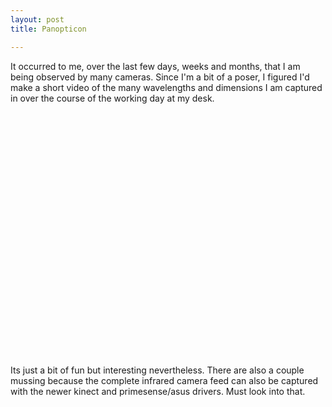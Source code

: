```yaml
---
layout: post
title: Panopticon

---
```


It occurred to me, over the last few days, weeks and months, that I am being observed by many cameras. Since I'm a bit of a poser, I figured I'd make a short video of the many wavelengths and dimensions I am captured in over the course of the working day at my desk.


<object width="640" height="390"><param name="movie" value="http://www.youtube.com/v/K5BI8A1d5xE?version=3&amp;hl=en_US"></param><param name="allowFullScreen" value="true"></param><param name="allowscriptaccess" value="always"></param><embed src="http://www.youtube.com/v/K5BI8A1d5xE?version=3&amp;hl=en_US" type="application/x-shockwave-flash" width="640" height="390" allowscriptaccess="always" allowfullscreen="true"></embed></object>


Its just a bit of fun but interesting nevertheless. There are also a couple mussing because the complete infrared camera feed can also be captured with the newer kinect and primesense/asus drivers. Must look into that.

